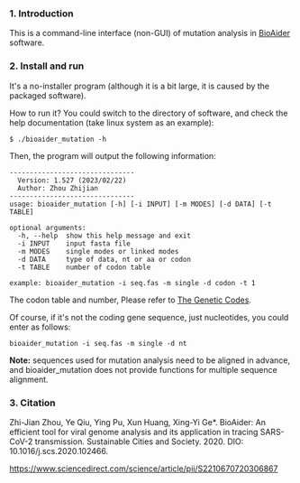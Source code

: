 ### 1. Introduction
This is a command-line interface (non-GUI) of mutation analysis in [BioAider](https://github.com/ZhijianZhou01/BioAider) software.

### 2. Install and run
It's a no-installer program (although it is a bit large, it is caused by the packaged software).

How to run it? 
You could switch to the directory of software, and check the help documentation (take linux system as an example):
```
$ ./bioaider_mutation -h
```

Then, the program will output the following information:
```
-------------------------------
  Version: 1.527 (2023/02/22)
  Author: Zhou Zhijian
-------------------------------
usage: bioaider_mutation [-h] [-i INPUT] [-m MODES] [-d DATA] [-t TABLE]

optional arguments:
  -h, --help  show this help message and exit
  -i INPUT    input fasta file
  -m MODES    single modes or linked modes
  -d DATA     type of data, nt or aa or codon
  -t TABLE    number of codon table

example: bioaider_mutation -i seq.fas -m single -d codon -t 1
```

The codon table and number, Please refer to [The Genetic Codes](https://www.ncbi.nlm.nih.gov/Taxonomy/Utils/wprintgc.cgi?chapter=tgencodes#SG11).

Of course, if it's not the coding gene sequence, just nucleotides, you could enter as follows:
```
bioaider_mutation -i seq.fas -m single -d nt
```

**Note:** sequences used for mutation analysis need to be aligned in advance, and bioaider_mutation does not provide functions for multiple sequence alignment. 

### 3. Citation
Zhi-Jian Zhou, Ye Qiu, Ying Pu, Xun Huang, Xing-Yi Ge*. BioAider: An efficient tool for viral genome analysis and its application in tracing SARS-CoV-2 transmission. Sustainable Cities and Society. 2020. DIO: 10.1016/j.scs.2020.102466.

https://www.sciencedirect.com/science/article/pii/S2210670720306867
